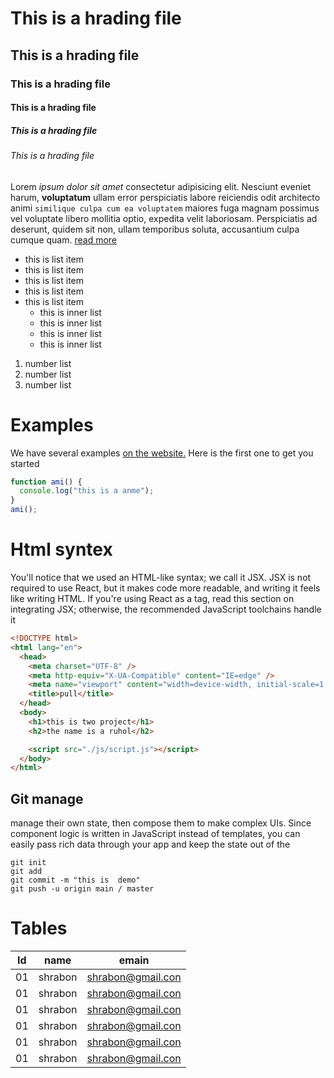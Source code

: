 <!-- heading  -->

# This is a hrading file

## This is a hrading file

### This is a hrading file

#### This is a hrading file

##### This is a hrading file

###### This is a hrading file

Lorem _ipsum dolor sit amet_ consectetur adipisicing elit. Nesciunt eveniet harum, **voluptatum** ullam error perspiciatis labore reiciendis odit architecto animi `similique culpa cum ea voluptatem` maiores fuga magnam possimus vel voluptate libero mollitia optio, expedita velit laboriosam. Perspiciatis ad deserunt, quidem sit non, ullam temporibus soluta, accusantium culpa cumque quam. [read more](https://github.com/Shrabons/project-two)

<!-- list  -->

- this is list item
- this is list item
- this is list item
- this is list item
- this is list item
  - this is inner list
  - this is inner list
  - this is inner list
  - this is inner list

1. number list
1. number list
1. number list

# Examples

We have several examples [on the website.]() Here is the first one to get you started

```javascript
function ami() {
  console.log("this is a anme");
}
ami();
```

# Html syntex

You'll notice that we used an HTML-like syntax; we call it JSX. JSX is not required to use React, but it makes code more readable, and writing it feels like writing HTML. If you're using React as a tag, read this section on integrating JSX; otherwise, the recommended JavaScript toolchains handle it

```html
<!DOCTYPE html>
<html lang="en">
  <head>
    <meta charset="UTF-8" />
    <meta http-equiv="X-UA-Compatible" content="IE=edge" />
    <meta name="viewport" content="width=device-width, initial-scale=1.0" />
    <title>pull</title>
  </head>
  <body>
    <h1>this is two project</h1>
    <h2>the name is a ruhol</h2>

    <script src="./js/script.js"></script>
  </body>
</html>
```

## Git manage

manage their own state, then compose them to make complex UIs. Since component logic is written in JavaScript instead of templates, you can easily pass rich data through your app and keep the state out of the

```
git init
git add
git commit -m "this is  demo"
git push -u origin main / master
```

# Tables

| Id  | name    | emain             |
| --- | ------- | ----------------- |
| 01  | shrabon | shrabon@gmail.con |
| 01  | shrabon | shrabon@gmail.con |
| 01  | shrabon | shrabon@gmail.con |
| 01  | shrabon | shrabon@gmail.con |
| 01  | shrabon | shrabon@gmail.con |
| 01  | shrabon | shrabon@gmail.con |
